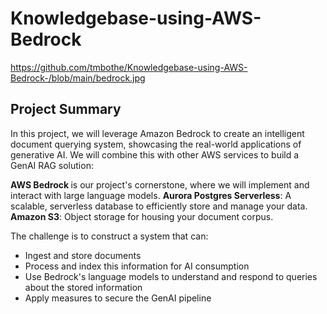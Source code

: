 # Knowledgebase-using-AWS-Bedrock

https://github.com/tmbothe/Knowledgebase-using-AWS-Bedrock-/blob/main/bedrock.jpg

## Project Summary
In this project, we will leverage Amazon Bedrock to create an intelligent document querying system, showcasing the real-world applications of generative AI. We will combine this with other AWS services to build a GenAI RAG solution:

<b>AWS Bedrock </b> is our project's cornerstone, where we will implement and interact with large language models.
<b>Aurora Postgres Serverless</b>: A scalable, serverless database to efficiently store and manage your data.
<b>Amazon S3</b>: Object storage for housing your document corpus.

The challenge is to construct a system that can:

- Ingest and store documents
- Process and index this information for AI consumption
- Use Bedrock's language models to understand and respond to queries about the stored information
- Apply measures to secure the GenAI pipeline
